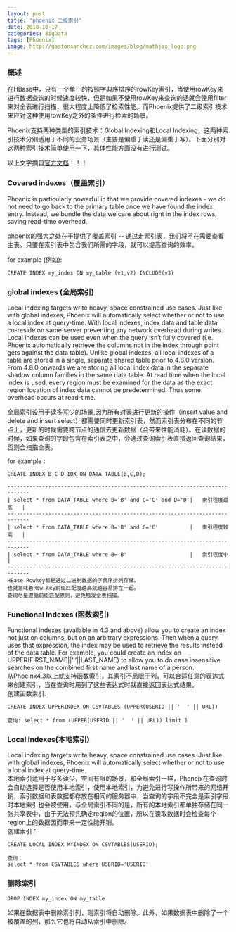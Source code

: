 ```yaml
---
layout: post
title: "phoenix 二级索引"
date: 2018-10-17
categories: BigData
tags: [Phoenix]
image: http://gastonsanchez.com/images/blog/mathjax_logo.png
---
```


<!-- more -->
### 概述
在HBase中，只有一个单一的按照字典序排序的rowKey索引，当使用rowKey来进行数据查询的时候速度较快，但是如果不使用rowKey来查询的话就会使用filter来对全表进行扫描，很大程度上降低了检索性能。而Phoenix提供了二级索引技术来应对这种使用rowKey之外的条件进行检索的场景。

Phoenix支持两种类型的索引技术：Global Indexing和Local Indexing，这两种索引技术分别适用于不同的业务场景（主要是偏重于读还是偏重于写）。下面分别对这两种索引技术简单使用一下，具体性能方面没有进行测试。

以上文字摘自[官方文档](http://phoenix.apache.org/secondary_indexing.html)！！！

### Covered indexes（覆盖索引）
Phoenix is particularly powerful in that we provide covered indexes - we do not need to go back to the primary table once we have found the index entry. Instead, we bundle the data we care about right in the index rows, saving read-time overhead.

phoenix的强大之处在于提供了覆盖索引 -- 通过走索引表，我们将不在需要查看主表。只要在索引表中包含我们所需的字段，就可以提高查询的效率。

for example (例如):

    CREATE INDEX my_index ON my_table (v1,v2) INCLUDE(v3)


### global indexes (全局索引)
Local indexing targets write heavy, space constrained use cases. Just like with global indexes, Phoenix will automatically select whether or not to use a local index at query-time. With local indexes, index data and table data co-reside on same server preventing any network overhead during writes. Local indexes can be used even when the query isn’t fully covered (i.e. Phoenix automatically retrieve the columns not in the index through point gets against the data table). Unlike global indexes, all local indexes of a table are stored in a single, separate shared table prior to 4.8.0 version. From 4.8.0 onwards we are storing all local index data in the separate shadow column families in the same data table. At read time when the local index is used, every region must be examined for the data as the exact region location of index data cannot be predetermined. Thus some overhead occurs at read-time.

全局索引设用于读多写少的场景,因为所有对表进行更新的操作（insert value and  delete and  insert select）都需要同时更新索引表，然而索引表分布在不同的节点上，更新的时候需要跨节点的通信去更新数据（会带来性能消耗）。在读数据的时候，如果查询的字段包含在索引表之中，会通过查询索引表直接返回查询结果，否则会扫描全表。

for example :

    CREATE INDEX B_C_D_IDX ON DATA_TABLE(B,C,D);
    
    -----------------------------------------------------------------------------
    | select * from DATA_TABLE where B='B' and C='C' and D='D'|   索引程度最高   |
    -----------------------------------------------------------------------------
    | select * from DATA_TABLE where B='B' and C='C'          |   索引程度较高   |
    -----------------------------------------------------------------------------
    | select * from DATA_TABLE where B='B'                    |   索引程度中     |
    -----------------------------------------------------------------------------
    HBase Rowkey都是通过二进制数据的字典序排列存储。
    也就意味着Row key前缀匹配度越高就越容易排在一起。
    查询尽量遵循前缀匹配原则，避免触发全表扫描。

### Functional Indexes (函数索引)
Functional indexes (available in 4.3 and above) allow you to create an index not just on columns, but on an arbitrary expressions. Then when a query uses that expression, the index may be used to retrieve the results instead of the data table. For example, you could create an index on UPPER(FIRST_NAME||‘ ’||LAST_NAME) to allow you to do case insensitive searches on the combined first name and last name of a person.  
从Phoeinx4.3以上就支持函数索引，其索引不局限于列，可以合适任意的表达式来创建索引，当在查询时用到了这些表达式时就直接返回表达式结果。  
创建函数索引:
    
    CREATE INDEX UPPERINDEX ON CSVTABLES (UPPER(USERID || '  ' || URL))
    
    查询: select * from (UPPER(USERID || '  ' || URL)) limit 1  
    
    
    
### Local indexes(本地索引)
Local indexing targets write heavy, space constrained use cases. Just like with global indexes, Phoenix will automatically select whether or not to use a local index at query-time.  
本地索引适用于写多读少，空间有限的场景，和全局索引一样，Phoneix在查询时会自动选择是否使用本地索引，使用本地索引，为避免进行写操作所带来的网络开销，索引数据和表数据都存放在相同的服务器中，当查询的字段不完全是索引字段时本地索引也会被使用，与全局索引不同的是，所有的本地索引都单独存储在同一张共享表中，由于无法预先确定region的位置，所以在读取数据时会检查每个region上的数据因而带来一定性能开销。  
创建索引：
    
    CREATE LOCAL INDEX MYINDEX ON CSVTABLES(USERID);
    
    查询：
    select * from CSVTABLES where USERID='USERID'
    
### 删除索引
    DROP INDEX my_index ON my_table

如果在数据表中删除索引列，则索引将自动删除。此外，如果数据表中删除了一个被覆盖的列，那么它也将自动从索引中删除。